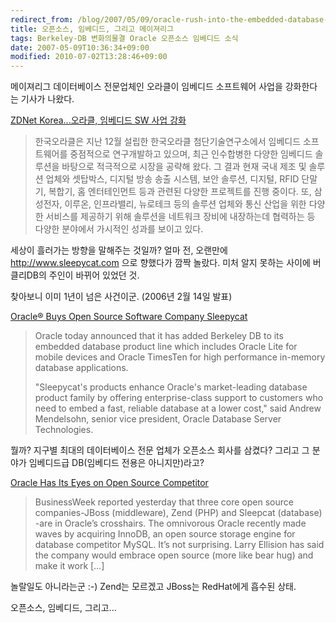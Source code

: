 ```yaml
---
redirect_from: /blog/2007/05/09/oracle-rush-into-the-embedded-database-market/
title: 오픈소스, 임베디드, 그리고 메이져리그
tags: Berkeley-DB 변화의물결 Oracle 오픈소스 임베디드 소식
date: 2007-05-09T10:36:34+09:00
modified: 2010-07-02T13:28:46+09:00
---
```

메이져리그 데이터베이스 전문업체인 오라클이 임베디드 소프트웨어 사업을
강화한다는 기사가 나왔다.

[ZDNet Korea...오라클, 임베디드 SW 사업 강화](http://www.zdnet.co.kr/news/spotnews/enterprise/etc/0,39040034,39157411,00.htm)

> 한국오라클은 지난 12월 설립한 한국오라클 첨단기술연구소에서 임베디드
> 소프트웨어를 중점적으로 연구개발하고 있으며, 최근 인수합병한 다양한
> 임베디드 솔루션을 바탕으로 적극적으로 시장을 공략해 왔다. 그 결과 현재
> 국내 제조 및 솔루션 업체와 셋탑박스, 디지털 방송 송출 시스템, 보안
> 솔루션, 디지털, RFID 단말기, 복합기, 홈 엔터테인먼트 등과 관련된 다양한
> 프로젝트를 진행 중이다. 또, 삼성전자, 이루온, 인프라밸리, 뉴로테크 등의
> 솔루션 업체와 통신 산업을 위한 다양한 서비스를 제공하기 위해 솔루션을
> 네트워크 장비에 내장하는데 협력하는 등 다양한 분야에서 가시적인 성과를
> 보이고 있다.

세상이 흘러가는 방향을 말해주는 것일까? 얼마 전, 오랜만에
<http://www.sleepycat.com> 으로 향했다가 깜짝 놀랐다. 미처 알지 못하는
사이에 버클리DB의 주인이 바뀌어 있었던 것.

찾아보니 이미 1년이 넘은 사건이군. (2006년 2월 14일 발표)

[Oracle® Buys Open Source Software Company Sleepycat](http://www.oracle.com/corporate/press/2006_feb/sleepycat.html)

> Oracle today announced that it has added Berkeley DB to its embedded
> database product line which includes Oracle Lite for mobile devices
> and Oracle TimesTen for high performance in-memory database applications.
> 
> "Sleepycat's products enhance Oracle's market-leading database product
> family by offering enterprise-class support to customers who need to
> embed a fast, reliable database at a lower cost," said Andrew Mendelsohn,
> senior vice president, Oracle Database Server Technologies.

뭘까? 지구별 최대의 데이터베이스 전문 업체가 오픈소스 회사를 삼켰다?
그리고 그 분야가 임베디드급 DB(임베디드 전용은 아니지만)라고?

[Oracle Has Its Eyes on Open Source Competitor](http://itsafeature.com/oracle/)

> BusinessWeek reported yesterday that three core open source
> companies-JBoss (middleware), Zend (PHP) and Sleepcat (database) -are
> in Oracle’s crosshairs. The omnivorous Oracle recently made waves
> by acquiring InnoDB, an open source storage engine for database
> competitor MySQL. It’s not surprising. Larry Ellision has said the
> company would embrace open source (more like bear hug) and make it work […]

놀랄일도 아니라는군 :-) Zend는 모르겠고 JBoss는 RedHat에게 흡수된 상태.

오픈소스, 임베디드, 그리고...


